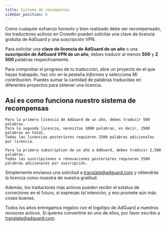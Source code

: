 ```yaml
---
title: Sistema de recompensas
sidebar_position: 6
---
```


Como cualquier esfuerzo honesto y bien realizado debe ser recompensado, los traductores activos en Crowdin pueden solicitar una clave de licencia gratuita de AdGuard y una suscripción VPN.

Para solicitar una **clave de licencia de AdGuard de un año** o una **suscripción de AdGuard VPN de un año**, debes traducir al menos **500** y **2 500** palabras respectivamente.

Para comprobar el progreso de tu traducción, abre un proyecto en el que hayas trabajado, haz clic en la pestaña *Informes* y selecciona *Mi contribución*. Puedes sumar la cantidad de palabras traducidas en diferentes proyectos para obtener una licencia.

## Así es como funciona nuestro sistema de recompensas

```text
Para la primera licencia de AdGuard de un año, debes traducir 500 palabras.
Para la segunda licencia, necesitas 1000 palabras, es decir, 1500 palabras en total.
Todas las licencias posteriores requieren 1500 palabras adicionales por licencia.

Para la primera subscription de un año a AdGuard, debes traducir 2,500 palabras.
Todas las suscripciones o renovaciones posteriores requieren 2500 palabras adicionales por suscripción.

```

Simplemente envíanos una solicitud a [translate@adguard.com](mailto:translate@adguard.com) y obtendrás la licencia como muestra de nuestra gratitud.

Además, los traductores más activos pueden recibir el estatus de correctores en el futuro, si expresan tal intención, y eso promete aún más cosas buenas.

Todos los años entregamos regalos con el logotipo de AdGuard a nuestros revisores activos. Si quieres convertirte en uno de ellos, por favor escribe a [translate@adguard.com](mailto:translate@adguard.com).
